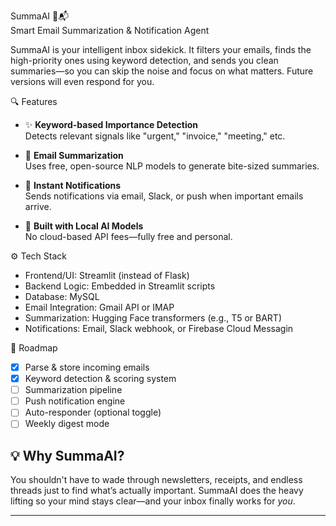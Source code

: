 SummaAI 🧠📬  
Smart Email Summarization & Notification Agent  

SummaAI is your intelligent inbox sidekick. It filters your emails, finds the high-priority ones using keyword detection, and sends you clean summaries—so you can skip the noise and focus on what matters. Future versions will even respond for you.

🔍 Features

- ✨ **Keyword-based Importance Detection**  
  Detects relevant signals like "urgent," "invoice," "meeting," etc.

- 📝 **Email Summarization**  
  Uses free, open-source NLP models to generate bite-sized summaries.

- 🔔 **Instant Notifications**  
  Sends notifications via email, Slack, or push when important emails arrive.

- 🧠 **Built with Local AI Models**  
  No cloud-based API fees—fully free and personal.

⚙️ Tech Stack
- Frontend/UI: Streamlit (instead of Flask)
- Backend Logic: Embedded in Streamlit scripts
- Database: MySQL
- Email Integration: Gmail API or IMAP
- Summarization: Hugging Face transformers (e.g., T5 or BART)
- Notifications: Email, Slack webhook, or Firebase Cloud Messagin


🚧 Roadmap

- [x] Parse & store incoming emails
- [x] Keyword detection & scoring system
- [ ] Summarization pipeline
- [ ] Push notification engine
- [ ] Auto-responder (optional toggle)
- [ ] Weekly digest mode

## 💡 Why SummaAI?

You shouldn't have to wade through newsletters, receipts, and endless threads just to find what’s actually important. SummaAI does the heavy lifting so your mind stays clear—and your inbox finally works for *you*.

---
